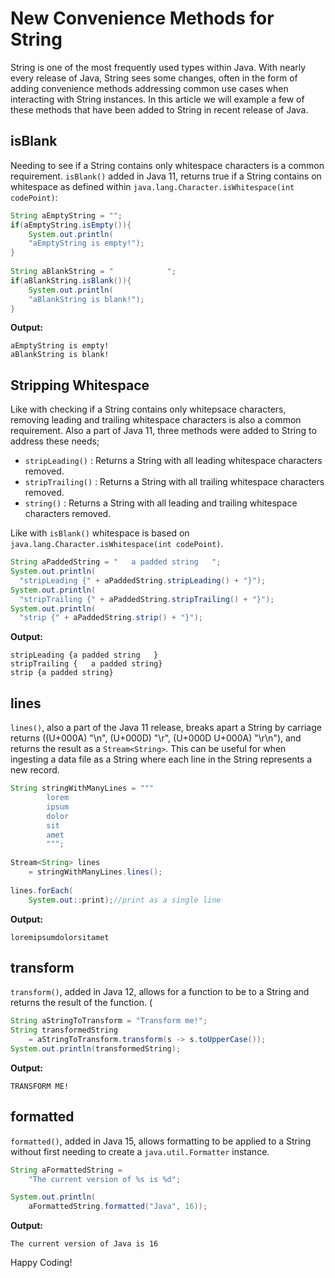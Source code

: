 # New Convenience Methods for String 

String is one of the most frequently used types within Java. With nearly every release of Java, String sees some changes, often in the form of adding convenience methods addressing common use cases when interacting with String instances. In this article we will example a few of these methods that have been added to String in recent release of Java. 


## isBlank

Needing to see if a String contains only whitespace characters is a common requirement. `isBlank()` added in Java 11, returns true if a String contains on whitespace as defined within `java.lang.Character.isWhitespace(int codePoint)`: 

```java
String aEmptyString = "";
if(aEmptyString.isEmpty()){
	System.out.println(
	"aEmptyString is empty!");
}
	
String aBlankString = "            ";
if(aBlankString.isBlank()){
	System.out.println(
	"aBlankString is blank!");
}
```

**Output:**

```
aEmptyString is empty!
aBlankString is blank!
```

## Stripping Whitespace

Like with checking if a String contains only whitepsace characters, removing leading and trailing whitespace characters is also a common requirement. Also a part of Java 11, three methods were added to String to address these needs; 

* `stripLeading()` : Returns a String with all leading whitespace characters removed.
* `stripTrailing()` : Returns a String with all trailing whitespace characters removed.
* `string()` : Returns a String with all leading and trailing whitespace characters removed.

Like with `isBlank()` whitespace is based on `java.lang.Character.isWhitespace(int codePoint)`. 

```java
String aPaddedString = "   a padded string   ";
System.out.println(
  "stripLeading {" + aPaddedString.stripLeading() + "}");
System.out.println(
  "stripTrailing {" + aPaddedString.stripTrailing() + "}");
System.out.println(
  "strip {" + aPaddedString.strip() + "}");
```

**Output:**

```
stripLeading {a padded string   }
stripTrailing {   a padded string}
strip {a padded string}
```

## lines

`lines()`, also a part of the Java 11 release, breaks apart a String by carriage returns ((U+000A) "\n", (U+000D) "\r", (U+000D U+000A)  "\r\n"), and returns the result as a `Stream<String>`. This can be useful for when ingesting a data file as a String where each line in the String represents a new record.

```java	
String stringWithManyLines = """
		lorem 
		ipsum 
		dolor 
		sit 
		amet
		""";
	
Stream<String> lines 
	= stringWithManyLines.lines();
	
lines.forEach(
	System.out::print);//print as a single line
```

**Output:**

```
loremipsumdolorsitamet
```

## transform

`transform()`, added in Java 12, allows for a function to be to a String and returns the result of the function. (

```java
String aStringToTransform = "Transform me!";
String transformedString 
	= aStringToTransform.transform(s -> s.toUpperCase());
System.out.println(transformedString);
```

**Output:**

```
TRANSFORM ME!
```

## formatted

`formatted()`, added in Java 15, allows formatting to be applied to a String without first needing to create a `java.util.Formatter` instance.

```java
String aFormattedString = 
	"The current version of %s is %d";

System.out.println(
	aFormattedString.formatted("Java", 16));
```

**Output:**

```
The current version of Java is 16
```

Happy Coding!
